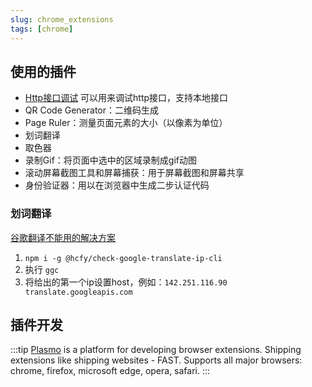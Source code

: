 ```yaml
---
slug: chrome_extensions
tags: [chrome]
---
```


## 使用的插件
- [Http接口调试](https://github.com/EhsanTang/ApiDebug) 可以用来调试http接口，支持本地接口
- QR Code Generator：二维码生成
- Page Ruler：测量页面元素的大小（以像素为单位）
- 划词翻译
- 取色器
- 录制Gif：将页面中选中的区域录制成gif动图
- 滚动屏幕截图工具和屏幕捕获：用于屏幕截图和屏幕共享
- 身份验证器：用以在浏览器中生成二步认证代码

### 划词翻译
[谷歌翻译不能用的解决方案](https://hcfy.ai/blog/2022/09/28/ggg#%E6%96%B9%E6%A1%88-b%E4%BF%AE%E6%94%B9-ip)
1. `npm i -g @hcfy/check-google-translate-ip-cli`
2. 执行 `ggc`
3. 将给出的第一个ip设置host，例如：`142.251.116.90 translate.googleapis.com`

## 插件开发
:::tip
[Plasmo](https://www.plasmo.com/) is a platform for developing browser extensions. Shipping extensions like shipping websites - FAST. Supports all major browsers: chrome, firefox, microsoft edge, opera, safari.
:::